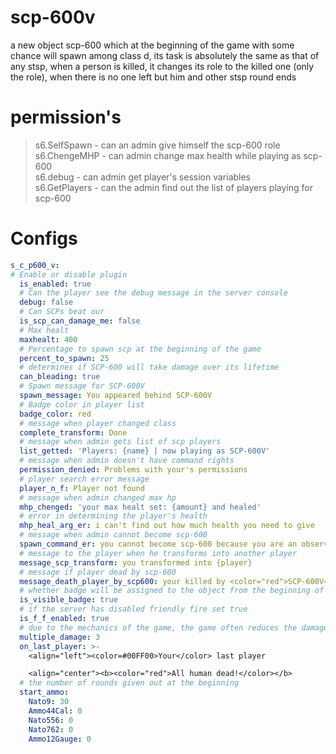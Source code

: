 # scp-600v
a new object scp-600 which at the beginning of the game with some chance will spawn among class d, its task is absolutely the same as that of any stsp, when a person is killed, it changes its role to the killed one (only the role), when there is no one left but him and other stsp round ends
# permission's
> s6.SelfSpawn - can an admin give himself the scp-600 role    
> s6.ChengeMHP - can admin change max health while playing as scp-600     
> s6.debug - can admin get player's session variables     
> s6.GetPlayers - can the admin find out the list of players playing for scp-600     

# Configs
```yaml
s_c_p600_v:
# Enable or disable plugin
  is_enabled: true
  # Can the player see the debug message in the server console
  debug: false
  # Can SCPs beat our
  is_scp_can_damage_me: false
  # Max healt
  maxhealt: 400
  # Percentage to spawn scp at the beginning of the game
  percent_to_spawn: 25
  # determines if SCP-600 will take damage over its lifetime
  can_bleading: true
  # Spawn message for SCP-600V
  spawn_message: You appeared behind SCP-600V
  # Badge color in player list
  badge_color: red
  # message when player changed class
  complete_transform: Done
  # message when admin gets list of scp players
  list_getted: 'Players: {name} | now playing as SCP-600V'
  # message when admin doesn't have command rights
  permission_denied: Problems with your's permissions
  # player search error message
  player_n_f: Player not found
  # message when admin changed max hp
  mhp_chenged: 'your max healt set: {amount} and healed'
  # error in determining the player's health
  mhp_heal_arg_er: i can't find out how much health you need to give
  # message when admin cannot become scp-600
  spawn_command_er: you cannot become scp-600 because you are an observer
  # message to the player when he transforms into another player
  message_scp_transform: you transformed into {player}
  # message if player dead by scp-600
  message_death_player_by_scp600: your killed by <color="red">SCP-600V</color>
  # whether badge will be assigned to the object from the beginning of the game
  is_visible_badge: true
  # if the server has disabled friendly fire set true
  is_f_f_enabled: true
  # due to the mechanics of the game, the game often reduces the damage dealt
  multiple_damage: 3
  on_last_player: >-
    <align="left"><color=#00FF00>Your</color> last player

    <align="center"><b><color="red">All human dead!</color></b>
  # the number of rounds given out at the beginning
  start_ammo:
    Nato9: 30
    Ammo44Cal: 0
    Nato556: 0
    Nato762: 0
    Ammo12Gauge: 0
```
